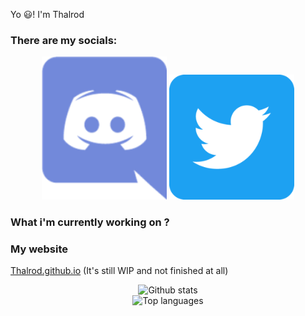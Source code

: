 Yo 😃!
I'm Thalrod

### There are my socials:
<p align=center>
  <a href="https://dsc.bio/thalrod_"><img src="https://raw.githubusercontent.com/Thalrod/Thalrod/main/images/discord.png" width="200" /></a>
  <a href="https://twitter.com/Thalrod"><img src="https://raw.githubusercontent.com/Thalrod/Thalrod/main/images/twitter.png" width="200" /></a>
</p>

### What i'm currently working on ?

### My website 
 <a href="Thalrod.github.io">Thalrod.github.io</a> (It's still WIP and not finished at all)

<p align=center>
  <img alt="Github stats" src="https://github-readme-stats.vercel.app/api?username=Thalrod&show_icons=true&count_private=true&theme=dracula" />
  <br /><img alt="Top languages" src="https://github-readme-stats.vercel.app/api/top-langs/?username=Thalrod&theme=dracula&card_width=800" />
</p>
